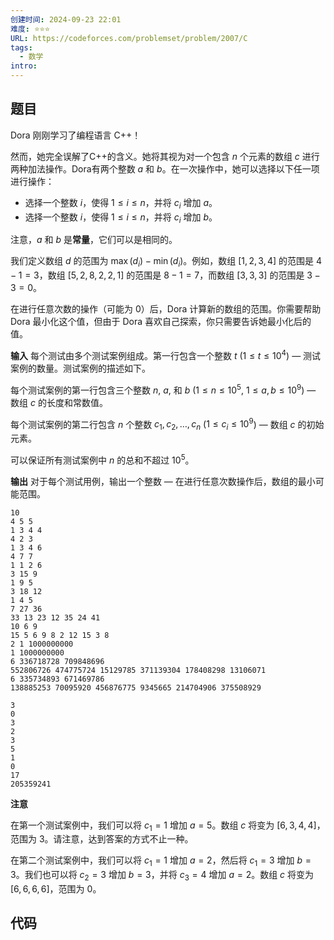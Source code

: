 ```yaml
---
创建时间: 2024-09-23 22:01
难度: ⭐️⭐️⭐️
URL: https://codeforces.com/problemset/problem/2007/C
tags:
  - 数学
intro:
---
```


## 题目
Dora 刚刚学习了编程语言 C++！

然而，她完全误解了C++的含义。她将其视为对一个包含 $n$ 个元素的数组 $c$ 进行两种加法操作。Dora有两个整数 $a$ 和 $b$。在一次操作中，她可以选择以下任一项进行操作：

- 选择一个整数 $i$，使得 $1 \leq i \leq n$，并将 $c_i$ 增加 $a$。
- 选择一个整数 $i$，使得 $1 \leq i \leq n$，并将 $c_i$ 增加 $b$。

注意，$a$ 和 $b$ 是**常量**，它们可以是相同的。

我们定义数组 $d$ 的范围为 $\max(d_i) - \min(d_i)$。例如，数组 $[1, 2, 3, 4]$ 的范围是 $4 - 1 = 3$，数组 $[5, 2, 8, 2, 2, 1]$ 的范围是 $8 - 1 = 7$，而数组 $[3, 3, 3]$ 的范围是 $3 - 3 = 0$。

在进行任意次数的操作（可能为 $0$）后，Dora 计算新的数组的范围。你需要帮助 Dora 最小化这个值，但由于 Dora 喜欢自己探索，你只需要告诉她最小化后的值。

**输入**
每个测试由多个测试案例组成。第一行包含一个整数 $t$ ($1 \leq t \leq 10^4$) — 测试案例的数量。测试案例的描述如下。

每个测试案例的第一行包含三个整数 $n$, $a$, 和 $b$ ($1 \leq n \leq 10^5$, $1 \leq a, b \leq 10^9$) — 数组 $c$ 的长度和常数值。

每个测试案例的第二行包含 $n$ 个整数 $c_1, c_2, \ldots, c_n$ ($1 \leq c_i \leq 10^9$) — 数组 $c$ 的初始元素。

可以保证所有测试案例中 $n$ 的总和不超过 $10^5$。

**输出**
对于每个测试用例，输出一个整数 — 在进行任意次数操作后，数组的最小可能范围。

```docker showLineNumbers title="INPUT"
10
4 5 5
1 3 4 4
4 2 3
1 3 4 6
4 7 7
1 1 2 6
3 15 9
1 9 5
3 18 12
1 4 5
7 27 36
33 13 23 12 35 24 41
10 6 9
15 5 6 9 8 2 12 15 3 8
2 1 1000000000
1 1000000000
6 336718728 709848696
552806726 474775724 15129785 371139304 178408298 13106071
6 335734893 671469786
138885253 70095920 456876775 9345665 214704906 375508929
```

```docker showLineNumbers title="OUTPUT"
3
0
3
2
3
5
1
0
17
205359241
```

**注意**

在第一个测试案例中，我们可以将 $c_1 = 1$ 增加 $a = 5$。数组 $c$ 将变为 $[6, 3, 4, 4]$，范围为 $3$。请注意，达到答案的方式不止一种。

在第二个测试案例中，我们可以将 $c_1 = 1$ 增加 $a = 2$，然后将 $c_1 = 3$ 增加 $b = 3$。我们也可以将 $c_2 = 3$ 增加 $b = 3$，并将 $c_3 = 4$ 增加 $a = 2$。数组 $c$ 将变为 $[6, 6, 6, 6]$，范围为 $0$。
## 代码

